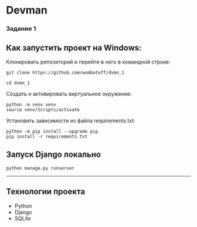 # Devman
### Задание 1



## Как запустить проект на Windows:

Клонировать репозиторий и перейти в него в командной строке:

```
git clone https://github.com/wombatoff/dvmn_1
```

```
cd dvmn_1
```

Создать и активировать виртуальное окружение:

```
python -m venv venv
source venv/Scripts/activate
```


Установить зависимости из файла requirements.txt:

```
python -m pip install --upgrade pip
pip install -r requirements.txt
```

## Запуск Django локально

```
python manage.py runserver
```


---

## Технологии проекта

- Python
- Django
- SQLite

